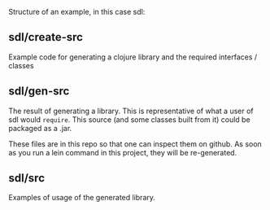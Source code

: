 Structure of an example, in this case sdl:

## sdl/create-src 

Example code for generating a clojure library and the required interfaces / classes

## sdl/gen-src

The result of generating a library. This is representative of what a user of sdl would `require`. This source (and some classes built from it) could be packaged as a .jar.

These files are in this repo so that one can inspect them on github. As soon as you run a lein command in this project, they will be re-generated.

## sdl/src

Examples of usage of the generated library.
